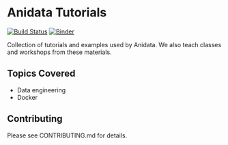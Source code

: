 # Anidata Tutorials

[![Build Status](https://travis-ci.com/anidata/tutorials.svg?branch=master)](https://travis-ci.com/anidata/tutorials)
[![Binder](https://mybinder.org/badge.svg)](https://mybinder.org/v2/gh/anidata/tutorials/master)

Collection of tutorials and examples used by Anidata. We also teach classes
and workshops from these materials.

## Topics Covered
* Data engineering
* Docker

## Contributing
Please see CONTRIBUTING.md for details.
